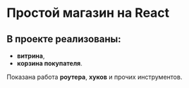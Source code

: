 # Простой магазин на React

## В проекте реализованы: 

* **витрина**,
* **корзина покупателя**.

Показана работа **роутера**, **хуков** и прочих инструментов.

